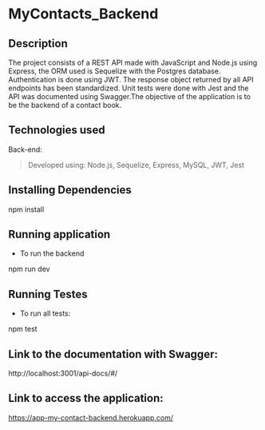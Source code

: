 # MyContacts_Backend
## Description
The project consists of a REST API made with JavaScript and Node.js using Express, the ORM used is Sequelize with the Postgres database. Authentication is done using JWT. The response object returned by all API endpoints has been standardized. Unit tests were done with Jest and the API was documented using Swagger.The objective of the application is to be the backend of a contact book.

## Technologies used
  
Back-end:

> Developed using: Node.js, Sequelize, Express, MySQL, JWT, Jest

##  Installing Dependencies

npm install


##  Running application

* To run the backend


npm run dev


##  Running Testes

* To run all tests:


npm test

## Link to the documentation with Swagger:
http://localhost:3001/api-docs/#/


##  Link to access the application:
https://app-my-contact-backend.herokuapp.com/
